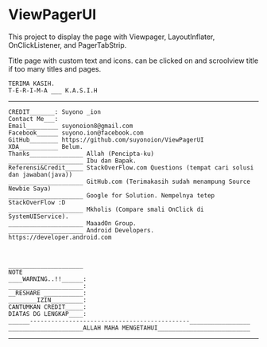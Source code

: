 # ViewPagerUI

This project to display the page with 
Viewpager, 
LayoutInflater, 
OnClickListener, and 
PagerTabStrip. 

Title page with custom text and icons.
can be clicked on and scroolview title if too many titles and pages.

	TERIMA KASIH.
	T-E-R-I-M-A ___ K.A.S.I.H
------------------------------------------------------------------------
	CREDIT_______: Suyono _ion
	Contact Me___: 
	Email_________ suyonoion8@gmail.com
	Facebook______ suyono.ion@facebook.com
	GitHub________ https://github.com/suyonoion/ViewPagerUI
	XDA___________ Belum.
	Thanks_______________ Allah (Pencipta-ku)
	_____________________ Ibu dan Bapak.
	Referensi&Credit_____ StackOverFlow.com Questions (tempat cari solusi dan jawaban(java))
	_____________________ GitHub.com (Terimakasih sudah menampung Source Newbie Saya)
	_____________________ Google for Solution. Nempelnya tetep StackOverFlow :D
	_____________________ Mkholis (Compare smali OnClick di SystemUIService).
	_____________________ MaaadOn Group.
	_____________________ Android Developers. https://developer.android.com
	
	
	
	_____________________ 
	NOTE
	____WARNING..!!______:
	_____________________:
	__RESHARE ___________:
	________IZIN_________:
	CANTUMKAN CREDIT_____:
	DIATAS DG LENGKAP____:
	______---------------------------------------------_________________
	_____________________ALLAH MAHA MENGETAHUI__________________________
________________________________________________________________________
